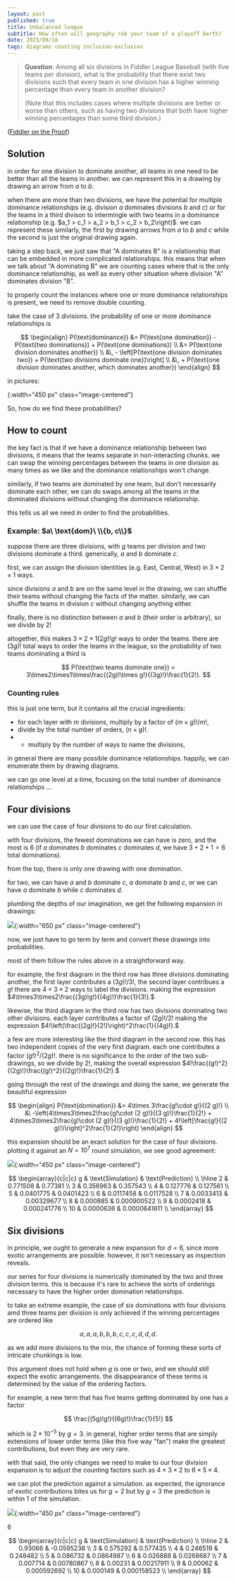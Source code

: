 ```yaml
---
layout: post
published: true
title: Unbalanced league
subtitle: How often will geography rob your team of a playoff berth?
date: 2023/09/18
tags: diagrams counting inclusion-exclusion
---
```


>**Question**:
>Among all six divisions in Fiddler League Baseball (with five teams per division), what is the probability that there exist two divisions such that every team in one division has a higher winning percentage than every team in another division?
>
>(Note that this includes cases where multiple divisions are better or worse than others, such as having two divisions that both have higher winning percentages than some third division.)

<!--more-->

([Fiddler on the Proof](https://thefiddler.substack.com/p/how-likely-is-a-lopsided-league))

## Solution

in order for one division to dominate another, all teams in one need to be better than all the teams in another. we can represent this in a drawing by drawing an arrow from $a$ to $b$.

when there are more than two divisions, we have the potential for multiple dominance relationships (e.g. division $a$ dominates divisions $b$ and $c$) or for the teams in a third divison to intermingle with two teams in a dominance relationship $\left($e.g. $a_1 > c_1 > a_2 > b_1 > c_2 > b_2\right)$. we can represent these similarly, the first by drawing arrows from $a$ to $b$ and $c$ while the second is just the original drawing again. 

taking a step back, we just saw that "A dominates B" is a relationship that can be embedded in more complicated relationships. this means that when we talk about "A dominating B" we are counting cases where that is the only dominance relationship, as well as every other situation where division "A" dominates division "B".

to properly count the instances where one or more dominance relationships is present, we need to remove double counting.

take the case of $3$ divisions. the probability of one or more dominance relationships is 

$$ \begin{align}
 P(\text{dominance}) &= P(\text{one domination}) - P(\text{two dominations}) + P(\text{one dominations}) \\
                     &= P(\text{one division dominates another}) \\
                     &\, - \left[P(\text{one division dominates two}) + P(\text{two divisions dominate one})\right] \\
                     &\, + P(\text{one division dominates another, which dominates another}) 
\end{align} $$

in pictures:

![](){:width="450 px" class="image-centered"}

So, how do we find these probabilities?

## How to count

the key fact is that if we have a dominance relationship between two divisions, it means that the teams separate in non-interacting chunks. we can swap the winning percentages between the teams in one division as many times as we like and the dominance relationships won't change. 

similarly, if two teams are dominated by one team, but don't necessarily dominate each other, we can do swaps among all the teams in the dominated divisions without changing the dominance relationship.

this tells us all we need in order to find the probabilities.

### Example: $a\ \text{dom}\ \\{b, c\\}$

suppose there are three divisions, with $g$ teams per division and two divisions dominate a third. generically, $a$ and $b$ dominate $c.$

first, we can assign the division identities (e.g. East, Central, West) in $3\times 2\times 1$ ways. 

since divisions $a$ and $b$ are on the same level in the drawing, we can shuffle their teams without changing the facts of the matter. similarly, we can shuffle the teams in division $c$ without changing anything either. 

finally, there is no distinction between $a$ and $b$ (their order is arbitrary), so we divide by $2!$

altogether, this makes $3\times 2\times 1(2g)!g!$ ways to order the teams. there are $(3g)!$ total ways to order the teams in the league, so the probability of two teams dominating a third is

$$ P(\text{two teams dominate one}) = 3\times2\times1\times\frac{(2g)!\times g!}{(3g)!}\frac{1}{2!}. $$

### Counting rules

this is just one term, but it contains all the crucial ingredients:
- for each layer with $m$ divisions, multiply by a factor of $(m\times g)!/m!,$ 
- divide by the total number of orders, $(n\times g)!.$
- - multiply by the number of ways to name the divisions,
  
in general there are many possible dominance relationships. happily, we can enumerate them by drawing diagrams.

we can go one level at a time, focusing on the total number of dominance relationships ...

## Four divisions

we can use the case of four divisions to do our first calculation. 

with four divisions, the fewest dominations we can have is zero, and the most is $6$ (if $a$ dominates $b$ dominates $c$ dominates $d,$ we have $3 + 2 + 1 = 6$ total dominations).

from the top, there is only one drawing with one domination.

for two, we can have $a$ and $b$ dominate $c$, $a$ dominate $b$ and $c$, or we can have $a$ dominate $b$ while $c$ dominates $d.$

plumbing the depths of our imagination, we get the following expansion in drawings:

![](/img/2023-09-18-diagram-expansion.png){:width="650 px" class="image-centered"}

now, we just have to go term by term and convert these drawings into probabilities. 

most of them follow the rules above in a straightforward way. 

for example, the first diagram in the third row has three divisions dominating another, the first layer contributes a $(3g)!/3!,$ the second layer contribues a $g!$ there are $4\times 3\times 2$ ways to label the divisions. making the expression $4\times3\times2\frac{(3g)!g!}{(4g)!}\frac{1}{3!}.$

likewise, the third diagram in the third row has two divisions dominating two other divisions. each layer contributes a factor of $(2g)!/2!$ making the expression $4!\left(\frac{(2g)!}{2!}\right)^2\frac{1}{(4g)!}.$

a few are more interesting like the third diagram in the second row. this has two independent copies of the very first diagram. each one contributes a factor $(g!)^2/(2g)!.$ there is no significance to the order of the two sub-drawings, so we divide by $2!,$ making the overall expression $4!\frac{(g!)^2}{(2g)!}\frac{(g!)^2}{(2g)!}\frac{1}{2!}.$

going through the rest of the drawings and doing the same, we generate the beautiful expression

$$ 
\begin{align}
P(\text{domination}) &= 4\times 3\frac{g!\cdot g!}{(2 g)!} \\
 &\ -\left(4\times3\times2\frac{g!\cdot (2 g)!}{(3 g)!}\frac{1}{2!} + 4\times3\times2\frac{g!\cdot (2 g)!}{(3 g)!}\frac{1}{2!} + 4!\left[\frac{g!}{(2 g)!}\right]^2\frac{1}{2!}\right)
 \end{align}
$$

this expansion should be an exact solution for the case of four divisions. plotting it against an $N=10^7$ round simulation, we see good agreement:

![](/img/2023-09-17-4-division.png){:width="450 px" class="image-centered"}

$$
\begin{array}{c|c|c}
 g & \text{Simulation} & \text{Prediction} \\ \hline
 2 & 0.771508 & 0.77381 \\
 3 & 0.356963 & 0.357543 \\
 4 & 0.127776 & 0.127561 \\
 5 & 0.0401775 & 0.0401423 \\
 6 & 0.0117458 & 0.0117528 \\
 7 & 0.0033413 & 0.00329677 \\
 8 & 0.000885 & 0.000900522 \\
 9 & 0.0002418 & 0.000241776 \\
 10 & 0.0000636 & 0.0000641611 \\
\end{array}
$$

## Six divisions

in principle, we ought to generate a new expansion for $d = 6,$ since more exotic arrangements are possible. however, it isn't necessary as inspection reveals. 

our series for four divisions is numerically dominated by the two and three division terms. this is because it's rare to achieve the sorts of orderings necessary to have the higher order domination relationships. 

to take an extreme example, the case of six dominations with four divisions amd three teams per division is only achieved if the winning percentages are ordered like 

$$a,a,a,b,b,b,c,c,c,d,d,d.$$ 

as we add more divisions to the mix, the chance of forming these sorts of intricate chunkings is low.

this argument does not hold when $g$ is one or two, and we should still expect the exotic arrangements. the disappearance of these terms is determined by the value of the ordering factors. 

for example, a new term that has five teams getting dominated by one has a factor 

$$ \frac{(5g)!g!}{(6g)!}\frac{1}{5!} $$ 

which is $2\times10^{-5}$ by $g=3.$ in general, higher order terms that are simply extensions of lower order terms (like this five way "fan") make the greatest contributions, but even they are very rare.

with that said, the only changes we need to make to our four division expansion is to adjust the counting factors such as $4\times 3\times 2$ to $6\times5\times4.$

we can plot the prediction against a simulation. as expected, the ignorance of exotic contributions bites us for $g=2$ but by $g=3$ the prediction is within $1%$ of the simulation.

![](/img/2023-09-17-6-division.png){:width="450 px" class="image-centered"}

6

$$
\begin{array}{c|c|c}
 g & \text{Simulation} & \text{Prediction} \\ \hline
 2 & 0.93066 & -0.0595238 \\
 3 & 0.575292 & 0.577435 \\
 4 & 0.246519 & 0.248482 \\
 5 & 0.086732 & 0.0864987 \\
 6 & 0.026888 & 0.0268687 \\
 7 & 0.007714 & 0.00780867 \\
 8 & 0.00231 & 0.00217911 \\
 9 & 0.00062 & 0.000592692 \\
 10 & 0.000149 & 0.000158523 \\
\end{array}
$$

<br>
